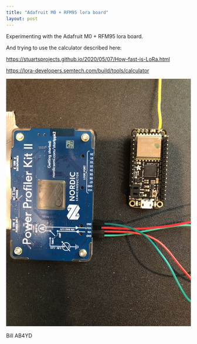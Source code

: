 ```yaml
---
title: "Adafruit M0 + RFM95 lora board"
layout: post
---
```


Experimenting with the Adafruit M0 + RFM95 lora board.

And trying to use the calculator described here:

https://stuartsprojects.github.io/2020/05/07/How-fast-is-LoRa.html

https://lora-developers.semtech.com/build/tools/calculator

![m0 lora radio](/assets/IMG-3717.JPG)

Bill AB4YD


